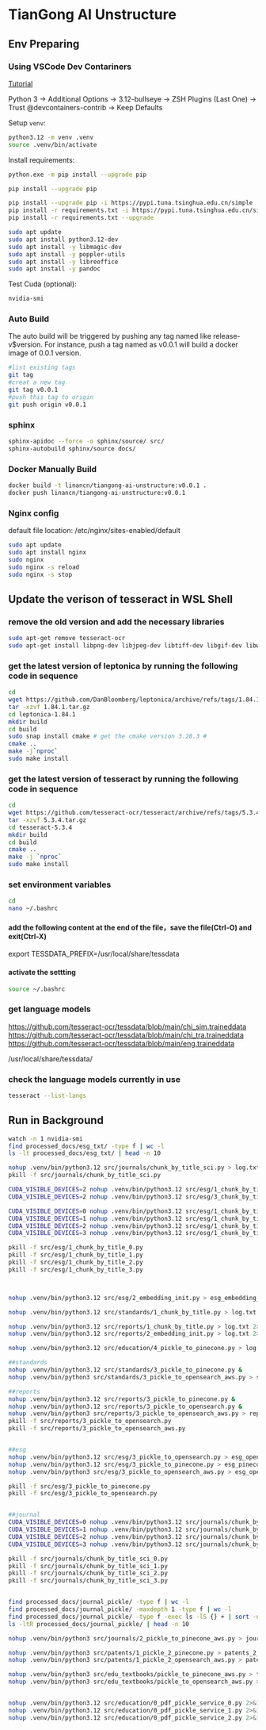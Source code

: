 
# TianGong AI Unstructure

## Env Preparing

### Using VSCode Dev Contariners

[Tutorial](https://code.visualstudio.com/docs/devcontainers/tutorial)

Python 3 -> Additional Options -> 3.12-bullseye -> ZSH Plugins (Last One) -> Trust @devcontainers-contrib -> Keep Defaults

Setup `venv`:

```bash
python3.12 -m venv .venv
source .venv/bin/activate
```

Install requirements:

```bash
python.exe -m pip install --upgrade pip

pip install --upgrade pip

pip install --upgrade pip -i https://pypi.tuna.tsinghua.edu.cn/simple
pip install -r requirements.txt -i https://pypi.tuna.tsinghua.edu.cn/simple
pip install -r requirements.txt --upgrade
```

```bash
sudo apt update
sudo apt install python3.12-dev
sudo apt install -y libmagic-dev
sudo apt install -y poppler-utils
sudo apt install -y libreoffice
sudo apt install -y pandoc
```

Test Cuda (optional):

```bash
nvidia-smi
```

### Auto Build

The auto build will be triggered by pushing any tag named like release-v$version. For instance, push a tag named as v0.0.1 will build a docker image of 0.0.1 version.

```bash
#list existing tags
git tag
#creat a new tag
git tag v0.0.1
#push this tag to origin
git push origin v0.0.1
```

### sphinx

```bash
sphinx-apidoc --force -o sphinx/source/ src/
sphinx-autobuild sphinx/source docs/
```

### Docker Manually Build

```bash
docker build -t linancn/tiangong-ai-unstructure:v0.0.1 .
docker push linancn/tiangong-ai-unstructure:v0.0.1
```

### Nginx config

default file location: /etc/nginx/sites-enabled/default

```bash
sudo apt update
sudo apt install nginx
sudo nginx
sudo nginx -s reload
sudo nginx -s stop
```

## Update the verison of tesseract in WSL Shell
### remove the old version and add the necessary libraries
```bash
sudo apt-get remove tesseract-ocr
sudo apt-get install libpng-dev libjpeg-dev libtiff-dev libgif-dev libwebp-dev libopenjp2-7-dev zlib1g-dev
```
### get the latest version of leptonica by running the following code in sequence 
```bash
cd
wget https://github.com/DanBloomberg/leptonica/archive/refs/tags/1.84.1.tar.gz
tar -xzvf 1.84.1.tar.gz
cd leptonica-1.84.1
mkdir build
cd build
sudo snap install cmake # get the cmake version 3.28.3 #
cmake ..
make -j`nproc`
sudo make install
```
### get the latest version of tesseract by running the following code in sequence 
``` bash
cd
wget https://github.com/tesseract-ocr/tesseract/archive/refs/tags/5.3.4.tar.gz
tar -xzvf 5.3.4.tar.gz
cd tesseract-5.3.4
mkdir build
cd build
cmake ..
make -j `nproc`
sudo make install
```
### set environment variables
``` bash
cd
nano ~/.bashrc
```
#### add the following content at the end of the file，save the file(Ctrl-O) and exit(Ctrl-X)
export TESSDATA_PREFIX=/usr/local/share/tessdata
#### activate the settting
``` bash
source ~/.bashrc
```
### get language models
https://github.com/tesseract-ocr/tessdata/blob/main/chi_sim.traineddata
https://github.com/tesseract-ocr/tessdata/blob/main/chi_tra.traineddata
https://github.com/tesseract-ocr/tessdata/blob/main/eng.traineddata

/usr/local/share/tessdata/

### check the language models currently in use
``` bash
tesseract --list-langs
```

## Run in Background
```bash
watch -n 1 nvidia-smi
find processed_docs/esg_txt/ -type f | wc -l
ls -lt processed_docs/esg_txt/ | head -n 10

nohup .venv/bin/python3.12 src/journals/chunk_by_title_sci.py > log.txt 2>&1 &
pkill -f src/journals/chunk_by_title_sci.py

CUDA_VISIBLE_DEVICES=2 nohup .venv/bin/python3.12 src/esg/1_chunk_by_title.py > esg_unstructured.log 2>&1 &
CUDA_VISIBLE_DEVICES=2 nohup .venv/bin/python3.12 src/esg/3_chunk_by_title_pages.py > esg_meta_unstructured.log 2>&1 &

CUDA_VISIBLE_DEVICES=0 nohup .venv/bin/python3.12 src/esg/1_chunk_by_title_0.py > esg_unstructured_0.log 2>&1 &
CUDA_VISIBLE_DEVICES=1 nohup .venv/bin/python3.12 src/esg/1_chunk_by_title_1.py > esg_unstructured_1.log 2>&1 &
CUDA_VISIBLE_DEVICES=2 nohup .venv/bin/python3.12 src/esg/1_chunk_by_title_2.py > esg_unstructured_2.log 2>&1 &
CUDA_VISIBLE_DEVICES=3 nohup .venv/bin/python3.12 src/esg/1_chunk_by_title_3.py > esg_unstructured_3.log 2>&1 &

pkill -f src/esg/1_chunk_by_title_0.py
pkill -f src/esg/1_chunk_by_title_1.py
pkill -f src/esg/1_chunk_by_title_2.py
pkill -f src/esg/1_chunk_by_title_3.py



nohup .venv/bin/python3.12 src/esg/2_embedding_init.py > esg_embedding_log.txt 2>&1 &

nohup .venv/bin/python3.12 src/standards/1_chunk_by_title.py > log.txt 2>&1 &

nohup .venv/bin/python3.12 src/reports/1_chunk_by_title.py > log.txt 2>&1 &
nohup .venv/bin/python3.12 src/reports/2_embedding_init.py > log.txt 2>&1 &

nohup .venv/bin/python3.12 src/education/4_pickle_to_pinecone.py > log.txt 2>&1 &

##standards
nohup .venv/bin/python3.12 src/standards/3_pickle_to_pinecone.py &
nohup .venv/bin/python3 src/standards/3_pickle_to_opensearch_aws.py > standard_opensearch_aws_log.txt 2>&1 &

##reports
nohup .venv/bin/python3.12 src/reports/3_pickle_to_pinecone.py &
nohup .venv/bin/python3.12 src/reports/3_pickle_to_opensearch.py &
nohup .venv/bin/python3 src/reports/3_pickle_to_opensearch_aws.py > report_opensearch_aws_log.txt 2>&1 &
pkill -f src/reports/3_pickle_to_opensearch.py
pkill -f src/reports/3_pickle_to_opensearch_aws.py


##esg
nohup .venv/bin/python3.12 src/esg/3_pickle_to_opensearch.py > esg_opensearch_log.txt 2>&1 &
nohup .venv/bin/python3.12 src/esg/3_pickle_to_pinecone.py > esg_pinecone_log.txt 2>&1 &
nohup .venv/bin/python3 src/esg/3_pickle_to_opensearch_aws.py > esg_opensearch_aws_log.txt 2>&1 &

pkill -f src/esg/3_pickle_to_pinecone.py
pkill -f src/esg/3_pickle_to_opensearch.py


##journal
CUDA_VISIBLE_DEVICES=0 nohup .venv/bin/python3.12 src/journals/chunk_by_title_sci_0.py > journal_pinecone_0.log 2>&1 &
CUDA_VISIBLE_DEVICES=1 nohup .venv/bin/python3.12 src/journals/chunk_by_title_sci_1.py > journal_pinecone_1.log 2>&1 &
CUDA_VISIBLE_DEVICES=2 nohup .venv/bin/python3.12 src/journals/chunk_by_title_sci_2.py > journal_pinecone_2.log 2>&1 &
CUDA_VISIBLE_DEVICES=3 nohup .venv/bin/python3.12 src/journals/chunk_by_title_sci_3.py > journal_pinecone_3.log 2>&1 &

pkill -f src/journals/chunk_by_title_sci_0.py
pkill -f src/journals/chunk_by_title_sci_1.py
pkill -f src/journals/chunk_by_title_sci_2.py
pkill -f src/journals/chunk_by_title_sci_3.py


find processed_docs/journal_pickle/ -type f | wc -l
find processed_docs/journal_pickle/ -maxdepth 1 -type f | wc -l
find processed_docs/journal_pickle/ -type f -exec ls -lS {} + | sort -n -k 5 | head -n 10
ls -ltR processed_docs/journal_pickle/ | head -n 10

nohup .venv/bin/python3 src/journals/2_pickle_to_pinecone_aws.py > journal_pinecone_aws_Oct31_log.txt 2>&1 &

nohup .venv/bin/python3 src/patents/1_pickle_2_pinecone.py > patents_2_pinecone_log.txt 2>&1 &
nohup .venv/bin/python3 src/patents/1_pickle_2_opensearch_aws.py > patents_2_opensearch_log.txt 2>&1 &

nohup .venv/bin/python3 src/edu_textbooks/pickle_to_pinecone_aws.py > textbook_pinecone_log.txt 2>&1 &
nohup .venv/bin/python3 src/edu_textbooks/pickle_to_opensearch_aws.py > textbook_opensearch_log.txt 2>&1 &


nohup .venv/bin/python3.12 src/education/0_pdf_pickle_service_0.py 2>&1 &
nohup .venv/bin/python3.12 src/education/0_pdf_pickle_service_1.py 2>&1 &
nohup .venv/bin/python3.12 src/education/0_pdf_pickle_service_2.py 2>&1 &
```
